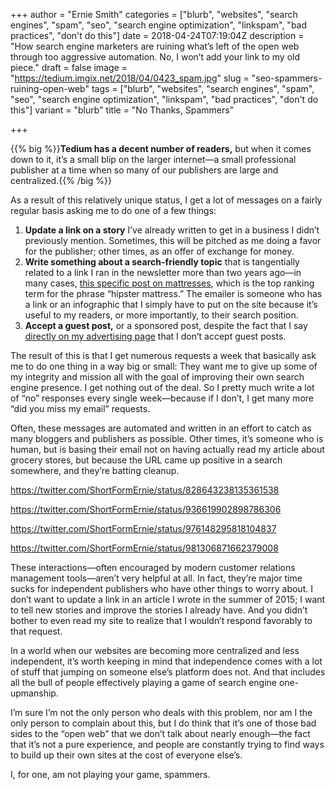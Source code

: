 +++
author = "Ernie Smith"
categories = ["blurb", "websites", "search engines", "spam", "seo", "search engine optimization", "linkspam", "bad practices", "don't do this"]
date = 2018-04-24T07:19:04Z
description = "How search engine marketers are ruining what’s left of the open web through too aggressive automation. No, I won’t add your link to my old piece."
draft = false
image = "https://tedium.imgix.net/2018/04/0423_spam.jpg"
slug = "seo-spammers-ruining-open-web"
tags = ["blurb", "websites", "search engines", "spam", "seo", "search engine optimization", "linkspam", "bad practices", "don't do this"]
variant = "blurb"
title = "No Thanks, Spammers"

+++

{{% big %}}**Tedium has a decent number of readers,** but when it comes down to it, it’s a small blip on the larger internet—a small professional publisher at a time when so many of our publishers are large and centralized.{{% /big %}}

As a result of this relatively unique status, I get a lot of messages on a fairly regular basis asking me to do one of a few things:

1. **Update a link on a story** I’ve already written to get in a business I didn’t previously mention. Sometimes, this will be pitched as me doing a favor for the publisher; other times, as an offer of exchange for money.
2. **Write something about a search-friendly topic** that is tangentially related to a link I ran in the newsletter more than two years ago—in many cases, [this specific post on mattresses](https://tedium.co/2016/01/14/hipster-mattresses-casper-yogabed/), which is the top ranking term for the phrase “hipster mattress.” The emailer is someone who has a link or an infographic that I simply have to put on the site because it’s useful to my readers, or more importantly, to their search position.
3. **Accept a guest post,** or a sponsored post, despite the fact that I say [directly on my advertising page](https://tedium.co/advertising/) that I don’t accept guest posts.

The result of this is that I get numerous requests a week that basically ask me to do one thing in a way big or small: They want me to give up some of my integrity and mission all with the goal of improving their own search engine presence. I get nothing out of the deal. So I pretty much write a lot of “no” responses every single week—because if I don’t, I get many more “did you miss my email” requests.

Often, these messages are automated and written in an effort to catch as many bloggers and publishers as possible. Other times, it’s someone who is human, but is basing their email not on having actually read my article about grocery stores, but because the URL came up positive in a search somewhere, and they’re batting cleanup.

https://twitter.com/ShortFormErnie/status/828643238135361538

https://twitter.com/ShortFormErnie/status/936619902898786306

https://twitter.com/ShortFormErnie/status/976148295818104837

https://twitter.com/ShortFormErnie/status/981306871662379008

These interactions—often encouraged by modern customer relations management tools—aren’t very helpful at all. In fact, they’re major time sucks for independent publishers who have other things to worry about. I don’t want to update a link in an article I wrote in the summer of 2015; I want to tell new stories and improve the stories I already have. And you didn’t bother to even read my site to realize that I wouldn’t respond favorably to that request.

In a world when our websites are becoming more centralized and less independent, it’s worth keeping in mind that independence comes with a lot of stuff that jumping on someone else’s platform does not. And that includes all the bull of people effectively playing a game of search engine one-upmanship.

I’m sure I’m not the only person who deals with this problem, nor am I the only person to complain about this, but I do think that it’s one of those bad sides to the “open web” that we don’t talk about nearly enough—the fact that it’s not a pure experience, and people are constantly trying to find ways to build up their own sites at the cost of everyone else’s.

I, for one, am not playing your game, spammers.